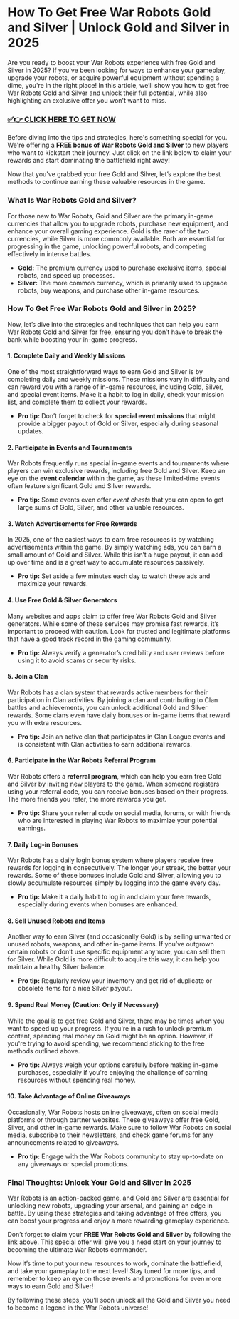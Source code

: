 # How To Get Free War Robots Gold and Silver | Unlock Gold and Silver in 2025

Are you ready to boost your War Robots experience with free Gold and Silver in 2025? If you've been looking for ways to enhance your gameplay, upgrade your robots, or acquire powerful equipment without spending a dime, you're in the right place! In this article, we’ll show you how to get free War Robots Gold and Silver and unlock their full potential, while also highlighting an exclusive offer you won't want to miss.

### [✅👉 CLICK HERE TO GET NOW](https://freerewards.xyz/war/robots/)

Before diving into the tips and strategies, here's something special for you. We're offering a **FREE bonus of War Robots Gold and Silver** to new players who want to kickstart their journey. Just click on the link below to claim your rewards and start dominating the battlefield right away!

Now that you've grabbed your free Gold and Silver, let’s explore the best methods to continue earning these valuable resources in the game.

### What Is War Robots Gold and Silver?

For those new to War Robots, Gold and Silver are the primary in-game currencies that allow you to upgrade robots, purchase new equipment, and enhance your overall gaming experience. Gold is the rarer of the two currencies, while Silver is more commonly available. Both are essential for progressing in the game, unlocking powerful robots, and competing effectively in intense battles.

- **Gold:** The premium currency used to purchase exclusive items, special robots, and speed up processes.
- **Silver:** The more common currency, which is primarily used to upgrade robots, buy weapons, and purchase other in-game resources.

### How To Get Free War Robots Gold and Silver in 2025?

Now, let’s dive into the strategies and techniques that can help you earn War Robots Gold and Silver for free, ensuring you don’t have to break the bank while boosting your in-game progress.

#### 1. **Complete Daily and Weekly Missions**
One of the most straightforward ways to earn Gold and Silver is by completing daily and weekly missions. These missions vary in difficulty and can reward you with a range of in-game resources, including Gold, Silver, and special event items. Make it a habit to log in daily, check your mission list, and complete them to collect your rewards.

- **Pro tip:** Don’t forget to check for **special event missions** that might provide a bigger payout of Gold or Silver, especially during seasonal updates.

#### 2. **Participate in Events and Tournaments**
War Robots frequently runs special in-game events and tournaments where players can win exclusive rewards, including free Gold and Silver. Keep an eye on the **event calendar** within the game, as these limited-time events often feature significant Gold and Silver rewards.

- **Pro tip:** Some events even offer *event chests* that you can open to get large sums of Gold, Silver, and other valuable resources.

#### 3. **Watch Advertisements for Free Rewards**
In 2025, one of the easiest ways to earn free resources is by watching advertisements within the game. By simply watching ads, you can earn a small amount of Gold and Silver. While this isn’t a huge payout, it can add up over time and is a great way to accumulate resources passively.

- **Pro tip:** Set aside a few minutes each day to watch these ads and maximize your rewards. 

#### 4. **Use Free Gold & Silver Generators**
Many websites and apps claim to offer free War Robots Gold and Silver generators. While some of these services may promise fast rewards, it’s important to proceed with caution. Look for trusted and legitimate platforms that have a good track record in the gaming community. 

- **Pro tip:** Always verify a generator’s credibility and user reviews before using it to avoid scams or security risks.

#### 5. **Join a Clan**
War Robots has a clan system that rewards active members for their participation in Clan activities. By joining a clan and contributing to Clan battles and achievements, you can unlock additional Gold and Silver rewards. Some clans even have daily bonuses or in-game items that reward you with extra resources.

- **Pro tip:** Join an active clan that participates in Clan League events and is consistent with Clan activities to earn additional rewards.

#### 6. **Participate in the War Robots Referral Program**
War Robots offers a **referral program**, which can help you earn free Gold and Silver by inviting new players to the game. When someone registers using your referral code, you can receive bonuses based on their progress. The more friends you refer, the more rewards you get.

- **Pro tip:** Share your referral code on social media, forums, or with friends who are interested in playing War Robots to maximize your potential earnings.

#### 7. **Daily Log-in Bonuses**
War Robots has a daily login bonus system where players receive free rewards for logging in consecutively. The longer your streak, the better your rewards. Some of these bonuses include Gold and Silver, allowing you to slowly accumulate resources simply by logging into the game every day.

- **Pro tip:** Make it a daily habit to log in and claim your free rewards, especially during events when bonuses are enhanced.

#### 8. **Sell Unused Robots and Items**
Another way to earn Silver (and occasionally Gold) is by selling unwanted or unused robots, weapons, and other in-game items. If you’ve outgrown certain robots or don’t use specific equipment anymore, you can sell them for Silver. While Gold is more difficult to acquire this way, it can help you maintain a healthy Silver balance.

- **Pro tip:** Regularly review your inventory and get rid of duplicate or obsolete items for a nice Silver payout.

#### 9. **Spend Real Money (Caution: Only if Necessary)**
While the goal is to get free Gold and Silver, there may be times when you want to speed up your progress. If you're in a rush to unlock premium content, spending real money on Gold might be an option. However, if you're trying to avoid spending, we recommend sticking to the free methods outlined above.

- **Pro tip:** Always weigh your options carefully before making in-game purchases, especially if you're enjoying the challenge of earning resources without spending real money.

#### 10. **Take Advantage of Online Giveaways**
Occasionally, War Robots hosts online giveaways, often on social media platforms or through partner websites. These giveaways offer free Gold, Silver, and other in-game rewards. Make sure to follow War Robots on social media, subscribe to their newsletters, and check game forums for any announcements related to giveaways.

- **Pro tip:** Engage with the War Robots community to stay up-to-date on any giveaways or special promotions.

### Final Thoughts: Unlock Your Gold and Silver in 2025

War Robots is an action-packed game, and Gold and Silver are essential for unlocking new robots, upgrading your arsenal, and gaining an edge in battle. By using these strategies and taking advantage of free offers, you can boost your progress and enjoy a more rewarding gameplay experience.

Don’t forget to claim your **FREE War Robots Gold and Silver** by following the link above. This special offer will give you a head start on your journey to becoming the ultimate War Robots commander. 

Now it’s time to put your new resources to work, dominate the battlefield, and take your gameplay to the next level! Stay tuned for more tips, and remember to keep an eye on those events and promotions for even more ways to earn Gold and Silver!

By following these steps, you’ll soon unlock all the Gold and Silver you need to become a legend in the War Robots universe!
